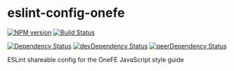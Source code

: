 # eslint-config-onefe

[![NPM version][npm-badge]][npm] [![Build Status][travis-ci-image]][travis-ci-url]

[![Dependency Status][deps-badge]][deps]
[![devDependency Status][dev-deps-badge]][dev-deps]
[![peerDependency Status][peer-deps-badge]][peer-deps]

ESLint shareable config for the OneFE JavaScript style guide



[npm-badge]: http://badge.fury.io/js/eslint-config-onefe.svg
[npm]: http://badge.fury.io/js/eslint-config-onefe

[deps-badge]: https://david-dm.org/onefe/eslint-config-onefe.svg
[deps]: https://david-dm.org/onefe/eslint-config-onefe

[dev-deps-badge]: https://david-dm.org/onefe/eslint-config-onefe/dev-status.svg
[dev-deps]: https://david-dm.org/onefe/eslint-config-onefe#info=devDependencies

[peer-deps-badge]: https://david-dm.org/onefe/eslint-config-onefe/peer-status.svg
[peer-deps]: https://david-dm.org/onefe/eslint-config-onefe#info=peerDependencies 

[travis-ci-image]: https://travis-ci.org/onefe/eslint-config-onefe.svg
[travis-ci-url]: https://travis-ci.org/onefe/eslint-config-onefe
